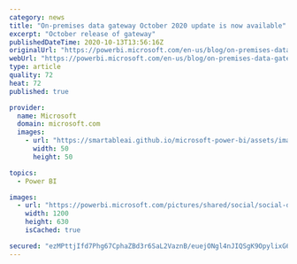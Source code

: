 ```yaml
---
category: news
title: "On-premises data gateway October 2020 update is now available"
excerpt: "October release of gateway"
publishedDateTime: 2020-10-13T13:56:16Z
originalUrl: "https://powerbi.microsoft.com/en-us/blog/on-premises-data-gateway-october-2020-update-is-now-available/"
webUrl: "https://powerbi.microsoft.com/en-us/blog/on-premises-data-gateway-october-2020-update-is-now-available/"
type: article
quality: 72
heat: 72
published: true

provider:
  name: Microsoft
  domain: microsoft.com
  images:
    - url: "https://smartableai.github.io/microsoft-power-bi/assets/images/organizations/microsoft.com-50x50.jpg"
      width: 50
      height: 50

topics:
  - Power BI

images:
  - url: "https://powerbi.microsoft.com/pictures/shared/social/social-default-image.png"
    width: 1200
    height: 630
    isCached: true

secured: "ezMPttjIfd7Phg67CphaZBd3r6SaL2VaznB/euejONgl4nJIQSgK9OpylixG63/60JON4pJVAwHthUJC2kShOld9K/jDTIDZo/L2gBTWJfIp8ZdpkK/7hWSh/tsyme2yHZg93n8DK7g0f+582twa2f8VXKhbe/lyuNuDsVbGR61g9cksieudMCXNnI9WAQhyt701lipkXGSrnDGOGpeb9oSTryxFG2+Pye/F2+qyb1hIUhcMnUy6JLunUHyjKed2UdUl25eVpQDWRsLYg0M91Ql99RfufMcXtd56DbU3cKYFEk+qMUtI13EIKexz136mywqamb6qkvffXFj62UUdr8w7tciLLh+di7g9K5BLwlc=;UZY7to3Mm3Fg4Xl3SvfRoA=="
---
```


